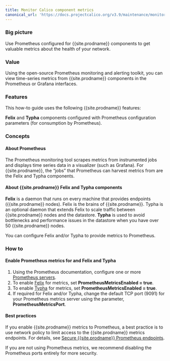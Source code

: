 ```yaml
---
title: Monitor Calico component metrics
canonical_url: 'https://docs.projectcalico.org/v3.9/maintenance/monitor-component-metrics'
---
```


### Big picture

Use Prometheus configured for {{site.prodname}} components to get valuable metrics about the health of your network.

### Value

Using the open-source Prometheus monitoring and alerting toolkit, you can view time-series metrics from {{site.prodname}} components in the Prometheus or Grafana interfaces.  

### Features

This how-to guide uses the following {{site.prodname}} features:

**Felix** and **Typha** components configured with Prometheus configuration parameters (for consumption by Prometheus).

### Concepts

#### About Prometheus

The Prometheus monitoring tool scrapes metrics from instrumented jobs and displays time series data in a visualizer (such as Grafana). For {{site.prodname}}, the “jobs” that Prometheus can harvest metrics from are the Felix and Typha components. 

#### About {{site.prodname}} Felix and Typha components

**Felix** is a daemon that runs on every machine that provides endpoints ({{site.prodname}} nodes). Felix is the brains of {{site.prodname}}. Typha is an optional daemon that extends Felix to scale traffic between {{site.prodname}} nodes and the datastore. **Typha** is used to avoid bottlenecks and performance issues in the datastore when you have over 50 {{site.prodname}} nodes. 

You can configure Felix and/or Typha to provide metrics to Prometheus.


### How to

#### Enable Prometheus metrics for and Felix and Typha

1. Using the Prometheus documentation, configure one or more [Prometheus servers](https://prometheus.io/docs/introduction/overview/).  
1. To enable [Felix]({{site.baseurl}}/{{page.version}}/reference/felix/configuration) for metrics, set **PrometheusMetricsEnabled = true**.
1. To enable [Typha]({{site.baseurl}}/{{page.version}}/reference/typha/configuration) for metrics, set **PrometheusMetricsEnabled = true**.
1. If required for Felix and/or Typha, change the default TCP port (9091) for your Prometheus metrics server using the parameter, **PrometheusMetricsPort**.

#### Best practices

If you enable {{site.prodname}} metrics to Prometheus, a best practice is to use network policy to limit access to the {{site.prodname}} metrics endpoints. For details, see [Secure {{site.prodname}} Prometheus endpoints]({{site.baseurl}}/{{page.version}}/security/comms/secure-metrics).  

If you are not using Prometheus metrics, we recommend disabling the Prometheus ports entirely for more security. 
